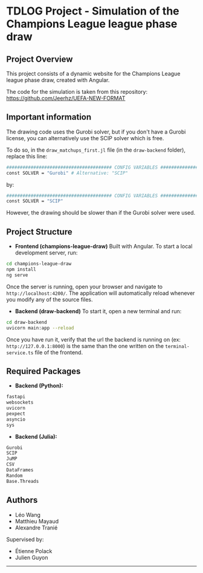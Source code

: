 # TDLOG Project - Simulation of the Champions League league phase draw

## Project Overview

This project consists of a dynamic website for the Champions League league phase draw, created with Angular.

The code for the simulation is taken from this repository: https://github.com/Jeerhz/UEFA-NEW-FORMAT

## Important information

The drawing code uses the Gurobi solver, but if you don't have a Gurobi license, you can alternatively use the SCIP solver which is free.

To do so, in the `draw_matchups_first.jl` file (in the `draw-backend` folder), replace this line:
```bash
####################################### CONFIG VARIABLES #######################################
const SOLVER = "Gurobi" # Alternative: "SCIP"
```

by:
```bash
####################################### CONFIG VARIABLES #######################################
const SOLVER = "SCIP"
```

However, the drawing should be slower than if the Gurobi solver were used.

## Project Structure

- **Frontend (champions-league-draw)**
  Built with Angular.
  To start a local development server, run:

```bash
cd champions-league-draw
npm install
ng serve
```

Once the server is running, open your browser and navigate to `http://localhost:4200/`. The application will automatically reload whenever you modify any of the source files.


- **Backend (draw-backend)**
  To start it, open a new terminal and run:

```bash
cd draw-backend
uvicorn main:app --reload
```
Once you have run it, verify that the url the backend is running on (ex: `http://127.0.0.1:8000`) is the same than the one written on the `terminal-service.ts` file of the frontend.

## Required Packages

- **Backend (Python):**
```bash
fastapi
websockets
uvicorn
pexpect
asyncio
sys
```

- **Backend (Julia):**
```bash
Gurobi
SCIP
JuMP
CSV
DataFrames
Random
Base.Threads
```

## Authors

- Léo Wang
- Matthieu Mayaud
- Alexandre Tranié

Supervised by:
- Étienne Polack
- Julien Guyon

---
